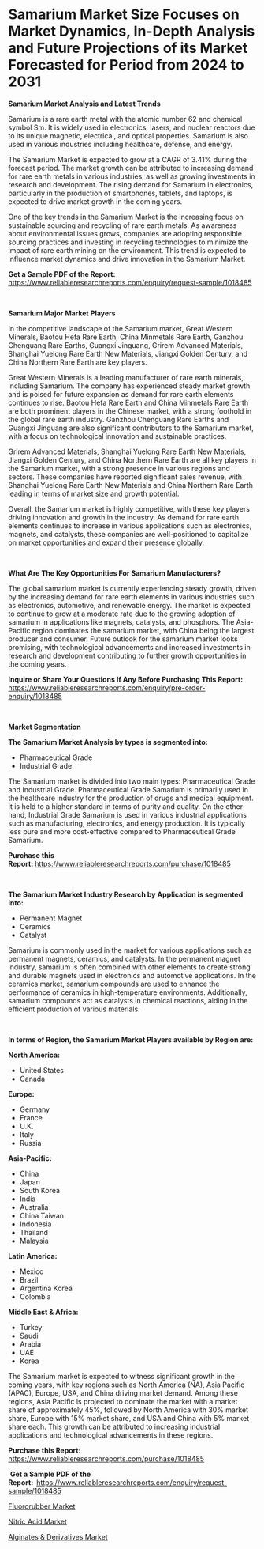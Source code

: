 <p><h1>Samarium Market Size Focuses on Market Dynamics, In-Depth Analysis and Future Projections of its Market Forecasted for Period from 2024 to 2031</h1></p><p><strong>Samarium Market Analysis and Latest Trends</strong></p>
<p><p>Samarium is a rare earth metal with the atomic number 62 and chemical symbol Sm. It is widely used in electronics, lasers, and nuclear reactors due to its unique magnetic, electrical, and optical properties. Samarium is also used in various industries including healthcare, defense, and energy.</p><p>The Samarium Market is expected to grow at a CAGR of 3.41% during the forecast period. The market growth can be attributed to increasing demand for rare earth metals in various industries, as well as growing investments in research and development. The rising demand for Samarium in electronics, particularly in the production of smartphones, tablets, and laptops, is expected to drive market growth in the coming years.</p><p>One of the key trends in the Samarium Market is the increasing focus on sustainable sourcing and recycling of rare earth metals. As awareness about environmental issues grows, companies are adopting responsible sourcing practices and investing in recycling technologies to minimize the impact of rare earth mining on the environment. This trend is expected to influence market dynamics and drive innovation in the Samarium Market.</p></p>
<p><strong>Get a Sample PDF of the Report:&nbsp;</strong> <a href="https://www.reliableresearchreports.com/enquiry/request-sample/1018485">https://www.reliableresearchreports.com/enquiry/request-sample/1018485</a></p>
<p>&nbsp;</p>
<p><strong>Samarium Major Market Players</strong></p>
<p><p>In the competitive landscape of the Samarium market, Great Western Minerals, Baotou Hefa Rare Earth, China Minmetals Rare Earth, Ganzhou Chenguang Rare Earths, Guangxi Jinguang, Grirem Advanced Materials, Shanghai Yuelong Rare Earth New Materials, Jiangxi Golden Century, and China Northern Rare Earth are key players. </p><p>Great Western Minerals is a leading manufacturer of rare earth minerals, including Samarium. The company has experienced steady market growth and is poised for future expansion as demand for rare earth elements continues to rise. Baotou Hefa Rare Earth and China Minmetals Rare Earth are both prominent players in the Chinese market, with a strong foothold in the global rare earth industry. Ganzhou Chenguang Rare Earths and Guangxi Jinguang are also significant contributors to the Samarium market, with a focus on technological innovation and sustainable practices.</p><p>Grirem Advanced Materials, Shanghai Yuelong Rare Earth New Materials, Jiangxi Golden Century, and China Northern Rare Earth are all key players in the Samarium market, with a strong presence in various regions and sectors. These companies have reported significant sales revenue, with Shanghai Yuelong Rare Earth New Materials and China Northern Rare Earth leading in terms of market size and growth potential.</p><p>Overall, the Samarium market is highly competitive, with these key players driving innovation and growth in the industry. As demand for rare earth elements continues to increase in various applications such as electronics, magnets, and catalysts, these companies are well-positioned to capitalize on market opportunities and expand their presence globally.</p></p>
<p>&nbsp;</p>
<p><strong>What Are The Key Opportunities For Samarium Manufacturers?</strong></p>
<p><p>The global samarium market is currently experiencing steady growth, driven by the increasing demand for rare earth elements in various industries such as electronics, automotive, and renewable energy. The market is expected to continue to grow at a moderate rate due to the growing adoption of samarium in applications like magnets, catalysts, and phosphors. The Asia-Pacific region dominates the samarium market, with China being the largest producer and consumer. Future outlook for the samarium market looks promising, with technological advancements and increased investments in research and development contributing to further growth opportunities in the coming years.</p></p>
<p><strong>Inquire or Share Your Questions If Any Before Purchasing This Report:</strong> <a href="https://www.reliableresearchreports.com/enquiry/pre-order-enquiry/1018485">https://www.reliableresearchreports.com/enquiry/pre-order-enquiry/1018485</a></p>
<p>&nbsp;</p>
<p><strong>Market Segmentation</strong></p>
<p><strong>The Samarium Market Analysis by types is segmented into:</strong></p>
<p><ul><li>Pharmaceutical Grade</li><li>Industrial Grade</li></ul></p>
<p><p>The Samarium market is divided into two main types: Pharmaceutical Grade and Industrial Grade. Pharmaceutical Grade Samarium is primarily used in the healthcare industry for the production of drugs and medical equipment. It is held to a higher standard in terms of purity and quality. On the other hand, Industrial Grade Samarium is used in various industrial applications such as manufacturing, electronics, and energy production. It is typically less pure and more cost-effective compared to Pharmaceutical Grade Samarium.</p></p>
<p><strong>Purchase this Report:&nbsp;</strong><a href="https://www.reliableresearchreports.com/purchase/1018485">https://www.reliableresearchreports.com/purchase/1018485</a></p>
<p>&nbsp;</p>
<p><strong>The Samarium Market Industry Research by Application is segmented into:</strong></p>
<p><ul><li>Permanent Magnet</li><li>Ceramics</li><li>Catalyst</li></ul></p>
<p><p>Samarium is commonly used in the market for various applications such as permanent magnets, ceramics, and catalysts. In the permanent magnet industry, samarium is often combined with other elements to create strong and durable magnets used in electronics and automotive applications. In the ceramics market, samarium compounds are used to enhance the performance of ceramics in high-temperature environments. Additionally, samarium compounds act as catalysts in chemical reactions, aiding in the efficient production of various materials.</p></p>
<p>&nbsp;</p>
<p><strong>In terms of Region, the Samarium Market Players available by Region are:</strong></p>
<p>
    <p> <strong> North America: </strong>
        <ul>
            <li>United States</li>
            <li>Canada</li>
        </ul>
        </p> 
    <p> <strong> Europe: </strong>
        <ul>
            <li>Germany</li>
            <li>France</li>
            <li>U.K.</li>
            <li>Italy</li>
            <li>Russia</li>
        </ul>
        </p> 
    <p> <strong> Asia-Pacific: </strong>
        <ul>
            <li>China</li>
            <li>Japan</li>
            <li>South Korea</li>
            <li>India</li>
            <li>Australia</li>
            <li>China Taiwan</li>
            <li>Indonesia</li>
            <li>Thailand</li>
            <li>Malaysia</li>
        </ul>
        </p> 
    <p> <strong> Latin America: </strong>
        <ul>
            <li>Mexico</li>
            <li>Brazil</li>
            <li>Argentina Korea</li>
            <li>Colombia</li>
        </ul>
        </p> 
    <p> <strong> Middle East & Africa: </strong>
        <ul>
            <li>Turkey</li>
            <li>Saudi</li>
            <li>Arabia</li>
            <li>UAE</li>
            <li>Korea</li>
        </ul>
    </p>
    </p>
<p><p>The Samarium market is expected to witness significant growth in the coming years, with key regions such as North America (NA), Asia Pacific (APAC), Europe, USA, and China driving market demand. Among these regions, Asia Pacific is projected to dominate the market with a market share of approximately 45%, followed by North America with 30% market share, Europe with 15% market share, and USA and China with 5% market share each. This growth can be attributed to increasing industrial applications and technological advancements in these regions.</p></p>
<p><strong>Purchase this Report: </strong><a href="https://www.reliableresearchreports.com/purchase/1018485">https://www.reliableresearchreports.com/purchase/1018485</a></p>
<p>&nbsp;<strong>Get a Sample PDF of the Report:&nbsp;&nbsp;</strong><a href="https://www.reliableresearchreports.com/enquiry/request-sample/1018485">https://www.reliableresearchreports.com/enquiry/request-sample/1018485</a></p>
<p><strong></strong></p>
<p><p><a href="https://github.com/wwwkeltoum/Market-Research-Report-List-2/blob/main/fluororubber-market.md">Fluororubber Market</a></p><p><a href="https://github.com/gamblestampleyjenny50m5sl6/Market-Research-Report-List-1/blob/main/nitric-acid-market.md">Nitric Acid Market</a></p><p><a href="https://github.com/nicholepatriciadoylenwnrjr0/Market-Research-Report-List-1/blob/main/alginates-derivatives-market.md">Alginates & Derivatives Market</a></p></p>